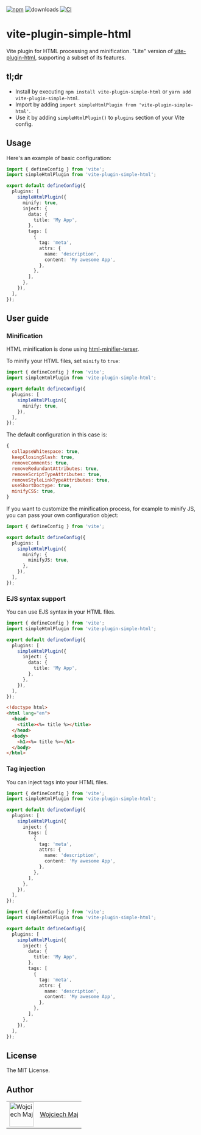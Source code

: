 [![npm](https://img.shields.io/npm/v/vite-plugin-simple-html.svg)](https://www.npmjs.com/package/vite-plugin-simple-html) ![downloads](https://img.shields.io/npm/dt/vite-plugin-simple-html.svg) [![CI](https://github.com/wojtekmaj/vite-plugin-simple-html/actions/workflows/ci.yml/badge.svg)](https://github.com/wojtekmaj/vite-plugin-simple-html/actions)

# vite-plugin-simple-html

Vite plugin for HTML processing and minification. "Lite" version of [vite-plugin-html](https://github.com/vbenjs/vite-plugin-html), supporting a subset of its features.

## tl;dr

- Install by executing `npm install vite-plugin-simple-html` or `yarn add vite-plugin-simple-html`.
- Import by adding `import simpleHtmlPlugin from 'vite-plugin-simple-html'`.
- Use it by adding `simpleHtmlPlugin()` to `plugins` section of your Vite config.

## Usage

Here's an example of basic configuration:

```ts
import { defineConfig } from 'vite';
import simpleHtmlPlugin from 'vite-plugin-simple-html';

export default defineConfig({
  plugins: [
    simpleHtmlPlugin({
      minify: true,
      inject: {
        data: {
          title: 'My App',
        },
        tags: [
          {
            tag: 'meta',
            attrs: {
              name: 'description',
              content: 'My awesome App',
            },
          },
        ],
      },
    }),
  ],
});
```

## User guide

### Minification

HTML minification is done using [html-minifier-terser](https://github.com/terser/html-minifier-terser).

To minify your HTML files, set `minify` to `true`:

```ts
import { defineConfig } from 'vite';
import simpleHtmlPlugin from 'vite-plugin-simple-html';

export default defineConfig({
  plugins: [
    simpleHtmlPlugin({
      minify: true,
    }),
  ],
});
```

The default configuration in this case is:

```js
{
  collapseWhitespace: true,
  keepClosingSlash: true,
  removeComments: true,
  removeRedundantAttributes: true,
  removeScriptTypeAttributes: true,
  removeStyleLinkTypeAttributes: true,
  useShortDoctype: true,
  minifyCSS: true,
}
```

If you want to customize the minification process, for example to minify JS, you can pass your own configuration object:

```ts
import { defineConfig } from 'vite';

export default defineConfig({
  plugins: [
    simpleHtmlPlugin({
      minify: {
        minifyJS: true,
      },
    }),
  ],
});
```

### EJS syntax support

You can use EJS syntax in your HTML files.

```ts
import { defineConfig } from 'vite';
import simpleHtmlPlugin from 'vite-plugin-simple-html';

export default defineConfig({
  plugins: [
    simpleHtmlPlugin({
      inject: {
        data: {
          title: 'My App',
        },
      },
    }),
  ],
});
```

```html
<!doctype html>
<html lang="en">
  <head>
    <title><%= title %></title>
  </head>
  <body>
    <h1><%= title %></h1>
  </body>
</html>
```

### Tag injection

You can inject tags into your HTML files.

```ts
import { defineConfig } from 'vite';
import simpleHtmlPlugin from 'vite-plugin-simple-html';

export default defineConfig({
  plugins: [
    simpleHtmlPlugin({
      inject: {
        tags: [
          {
            tag: 'meta',
            attrs: {
              name: 'description',
              content: 'My awesome App',
            },
          },
        ],
      },
    }),
  ],
});
```

```ts
import { defineConfig } from 'vite';
import simpleHtmlPlugin from 'vite-plugin-simple-html';

export default defineConfig({
  plugins: [
    simpleHtmlPlugin({
      inject: {
        data: {
          title: 'My App',
        },
        tags: [
          {
            tag: 'meta',
            attrs: {
              name: 'description',
              content: 'My awesome App',
            },
          },
        ],
      },
    }),
  ],
});
```

## License

The MIT License.

## Author

<table>
  <tr>
    <td >
      <img src="https://avatars.githubusercontent.com/u/5426427?v=4&s=128" width="64" height="64" alt="Wojciech Maj">
    </td>
    <td>
      <a href="https://github.com/wojtekmaj">Wojciech Maj</a>
    </td>
  </tr>
</table>
